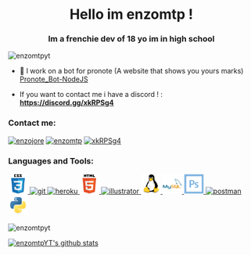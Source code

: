 <h1 align="center">Hello im enzomtp !</h1>
<h3 align="center">Im a frenchie dev of 18 yo im in high school</h3>

<p align="left"> 
    <img src="https://komarev.com/ghpvc/?username=enzomtpyt&label=Profile%20views&color=0e75b6&style=flat" alt="enzomtpyt" /> 
</p>

- 🤖 I work on a bot for pronote (A website that shows you yours marks)
[Pronote_Bot-NodeJS](https://github.com/enzomtpYT/Pronote_Bot-NodeJS)

- If you want to contact me i have a discord ! : **https://discord.gg/xkRPSg4**

<h3 align="left">Contact me:</h3>
<p align="left">
    <a href="https://twitter.com/enzojore" target="blank"><img align="center" src="https://raw.githubusercontent.com/rahuldkjain/github-profile-readme-generator/master/src/images/icons/Social/twitter.svg" alt="enzojore" height="30" width="40" /></a>
    <a href="https://www.youtube.com/c/enzomtp" target="blank"><img align="center" src="https://raw.githubusercontent.com/rahuldkjain/github-profile-readme-generator/master/src/images/icons/Social/youtube.svg" alt="enzomtp" height="30" width="40" /></a>
    <a href="https://discord.gg/xkRPSg4" target="blank"><img align="center" src="https://raw.githubusercontent.com/rahuldkjain/github-profile-readme-generator/master/src/images/icons/Social/discord.svg" alt="xkRPSg4" height="30" width="40" /></a>
</p>

<h3 align="left">Languages and Tools:</h3>
<p align="left">
    <a href="https://www.w3schools.com/css/" target="_blank" rel="noreferrer">
        <img src="https://raw.githubusercontent.com/devicons/devicon/master/icons/css3/css3-original-wordmark.svg" alt="css3" width="40" height="40" /> 
    </a> 
    <a href="https://git-scm.com/" target="_blank" rel="noreferrer"> 
        <img src="https://www.vectorlogo.zone/logos/git-scm/git-scm-icon.svg" alt="git" width="40" height="40" /> 
    </a> 
    <a href="https://heroku.com" target="_blank" rel="noreferrer"> 
        <img src="https://www.vectorlogo.zone/logos/heroku/heroku-icon.svg" alt="heroku" width="40" height="40" /> 
    </a>
    <a href="https://www.w3.org/html/" target="_blank" rel="noreferrer"> 
        <img src="https://raw.githubusercontent.com/devicons/devicon/master/icons/html5/html5-original-wordmark.svg" alt="html5" width="40" height="40" /> 
    </a> 
    <a href="https://www.adobe.com/in/products/illustrator.html" target="_blank" rel="noreferrer"> 
        <img src="https://www.vectorlogo.zone/logos/adobe_illustrator/adobe_illustrator-icon.svg" alt="illustrator" width="40" height="40" /> 
    </a> <a href="https://www.linux.org/" target="_blank" rel="noreferrer"> 
        <img src="https://raw.githubusercontent.com/devicons/devicon/master/icons/linux/linux-original.svg" alt="linux" width="40" height="40" /> 
    </a> 
    <a href="https://www.mysql.com/" target="_blank" rel="noreferrer"> 
        <img src="https://raw.githubusercontent.com/devicons/devicon/master/icons/mysql/mysql-original-wordmark.svg" alt="mysql" width="40" height="40" /> 
    </a> 
    <a href="https://www.photoshop.com/en" target="_blank" rel="noreferrer"> 
        <img src="https://raw.githubusercontent.com/devicons/devicon/master/icons/photoshop/photoshop-line.svg" alt="photoshop" width="40" height="40" /> 
    </a> 
    <a href="https://postman.com" target="_blank" rel="noreferrer"> 
        <img src="https://www.vectorlogo.zone/logos/getpostman/getpostman-icon.svg" alt="postman" width="40" height="40" /> 
    </a> 
    <a href="https://www.python.org" target="_blank" rel="noreferrer"> 
        <img src="https://raw.githubusercontent.com/devicons/devicon/master/icons/python/python-original.svg" alt="python" width="40" height="40" /> 
    </a>
</p>

<p>
    <img align="center" src="https://github-readme-streak-stats.herokuapp.com/?user=enzomtpyt&theme=dark"alt="enzomtpyt" />
</p>

[![enzomtpYT's github
stats](https://github-readme-stats.vercel.app/api?username=enzomtpYT&count_private=false&show_icons=true&include_all_commits=true&bg_color=30,5443e9,904e95&title_color=fff&text_color=fff&icon_color=79ff97)](https://github.com/enzomtpYT)
